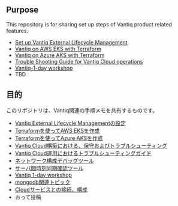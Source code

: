 ## Purpose
This repository is for sharing set up steps of Vantiq product related features.

- [Set up Vantiq External Lifecycle Management](vantiq-operations/docs/eng/Vantiq_ExtLifecycleManagement_SetupProcedure.md)
- [Vantiq on AWS EKS with Terraform](terraform_aws/readme_en.md)
- [Vantiq on Azure AKS with Terraform](terraform_azure/readme_en.md)
- [Trouble Shooting Guide for Vantiq Cloud operations](vantiq-operations/docs/eng/vantiq_k8s_troubleshooting.md)
- [Vantiq-1-day workshop](1-day-workshop/docs/eng/readme.md)
- TBD


## 目的

このリポジトリは、Vantiq関連の手順メモを共有するものです。

- [Vantiq External Lifecycle Managementの設定](vantiq-operations/docs/jp/Vantiq_ExtLifecycleManagement_SetupProcedure.md)
- [Terraformを使ってAWS EKSを作成](terraform_aws/readme.md)
- [Terraformを使ってAzure AKSを作成](terraform_azure/readme.md)
- [Vantiq Cloud構築における、保守およびトラブルシューティング](vantiq-operations/docs/jp/vantiq-install-maintenance.md)
- [Vantiq Cloud運用におけるトラブルシューティングガイド](vantiq-operations/docs/jp/vantiq_k8s_troubleshooting.md)
- [ネットワーク構成デバッグツール](vantiq-operations/docs/jp/alpine-f.md)
- [サーバ間時刻同期確認ツール](vantiq-operations/docs/jp/timestamp_ds.md)
- [Vantiq 1-day workshop](1-day-workshop/docs/jp/readme.md)
- [mongodb関連トピック](vantiq-operations/docs/jp/mongodb.md)
- [Cloudサービスとの接続、構成](vantiq-external-services-integration/readme.md)
- おって投稿
